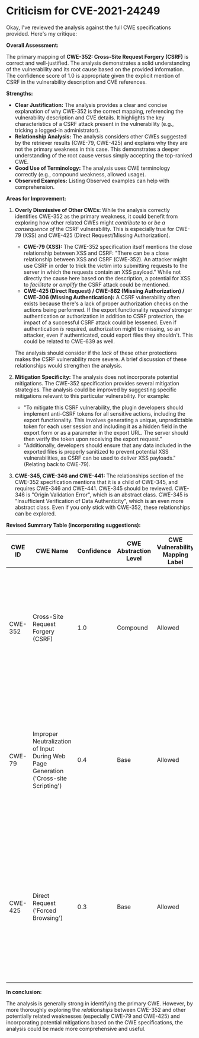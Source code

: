 # Criticism for CVE-2021-24249

Okay, I've reviewed the analysis against the full CWE specifications provided. Here's my critique:

**Overall Assessment:**

The primary mapping of **CWE-352: Cross-Site Request Forgery (CSRF)** is correct and well-justified. The analysis demonstrates a solid understanding of the vulnerability and its root cause based on the provided information. The confidence score of 1.0 is appropriate given the explicit mention of CSRF in the vulnerability description and CVE references.

**Strengths:**

*   **Clear Justification:** The analysis provides a clear and concise explanation of why CWE-352 is the correct mapping, referencing the vulnerability description and CVE details. It highlights the key characteristics of a CSRF attack present in the vulnerability (e.g., tricking a logged-in administrator).
*   **Relationship Analysis:** The analysis considers other CWEs suggested by the retriever results (CWE-79, CWE-425) and explains why they are not the primary weakness in this case.  This demonstrates a deeper understanding of the root cause versus simply accepting the top-ranked CWE.
*   **Good Use of Terminology:**  The analysis uses CWE terminology correctly (e.g., compound weakness, allowed usage).
*   **Observed Examples:** Listing Observed examples can help with comprehension.

**Areas for Improvement:**

1.  **Overly Dismissive of Other CWEs:** While the analysis correctly identifies CWE-352 as the primary weakness, it could benefit from exploring how other related CWEs might *contribute* to or *be a consequence of* the CSRF vulnerability. This is especially true for CWE-79 (XSS) and CWE-425 (Direct Request/Missing Authorization).

    *   **CWE-79 (XSS):** The CWE-352 specification itself mentions the close relationship between XSS and CSRF:  "There can be a close relationship between XSS and CSRF (CWE-352). An attacker might use CSRF in order to trick the victim into submitting requests to the server in which the requests contain an XSS payload."  While not directly the cause here based on the description, a potential for XSS to *facilitate* or *amplify* the CSRF attack could be mentioned.
    *   **CWE-425 (Direct Request) / CWE-862 (Missing Authorization) / CWE-306 (Missing Authentication):** A CSRF vulnerability often exists because there's a lack of proper authorization checks on the actions being performed. If the export functionality *required* stronger authentication or authorization in addition to CSRF protection, the impact of a successful CSRF attack could be lessened. Even if authentication *is* required, authorization might be missing, so an attacker, even if authenticated, could export files they shouldn't. This could be related to CWE-639 as well.

    The analysis should consider if the *lack* of these other protections makes the CSRF vulnerability more severe.  A brief discussion of these relationships would strengthen the analysis.

2.  **Mitigation Specificity:** The analysis does not incorporate potential mitigations. The CWE-352 specification provides several mitigation strategies.  The analysis could be improved by suggesting specific mitigations relevant to this particular vulnerability.  For example:

    *   "To mitigate this CSRF vulnerability, the plugin developers should implement anti-CSRF tokens for all sensitive actions, including the export functionality. This involves generating a unique, unpredictable token for each user session and including it as a hidden field in the export form or as a parameter in the export URL. The server should then verify the token upon receiving the export request."
    *   "Additionally, developers should ensure that any data included in the exported files is properly sanitized to prevent potential XSS vulnerabilities, as CSRF can be used to deliver XSS payloads." (Relating back to CWE-79).

3. **CWE-345, CWE-346 and CWE-441:** The relationships section of the CWE-352 specification mentions that it is a child of CWE-345, and requires CWE-346 and CWE-441. CWE-345 should be reviewed. CWE-346 is "Origin Validation Error", which is an abstract class. CWE-345 is "Insufficient Verification of Data Authenticity", which is an even more abstract class. Even if you only stick with CWE-352, these relationships can be explored.

**Revised Summary Table (incorporating suggestions):**

| CWE ID | CWE Name | Confidence | CWE Abstraction Level | CWE Vulnerability Mapping Label | CWE-Vulnerability Mapping Notes |
|---|---|---|---|---|---|
| CWE-352 | Cross-Site Request Forgery (CSRF) | 1.0 | Compound | Allowed | This is the primary weakness, as the vulnerability is a CSRF issue. Mitigation should include implementing anti-CSRF tokens for sensitive actions like exporting. |
| CWE-79 | Improper Neutralization of Input During Web Page Generation ('Cross-site Scripting') | 0.4 | Base | Allowed |  While not the root cause, successful CSRF exploitation *could* be chained with XSS if exported data is not properly sanitized. Adding input sanitization to the output data is a mitigation to prevent the chain. |
| CWE-425 | Direct Request ('Forced Browsing') | 0.3 | Base | Allowed | The lack of proper authorization checks on the export functionality contributes to the severity of the CSRF. Implementing stricter authorization controls in addition to CSRF protection would reduce the impact. |

**In conclusion:**

The analysis is generally strong in identifying the primary CWE. However, by more thoroughly exploring the *relationships* between CWE-352 and other potentially related weaknesses (especially CWE-79 and CWE-425) and incorporating potential mitigations based on the CWE specifications, the analysis could be made more comprehensive and useful.